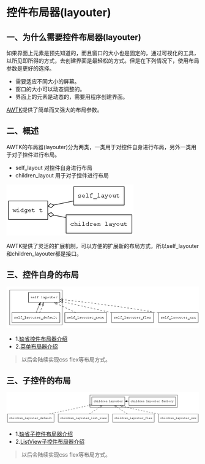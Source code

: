 # 控件布局器(layouter)

## 一、为什么需要控件布局器(layouter)

如果界面上元素是预先知道的，而且窗口的大小也是固定的，通过可视化的工具，以所见即所得的方式，去创建界面是最轻松的方式。但是在下列情况下，使用布局参数是更好的选择。

* 需要适应不同大小的屏幕。
* 窗口的大小可以动态调整的。
* 界面上的元素是动态的，需要用程序创建界面。

[AWTK](https://github.com/zlgopen/awtk)提供了简单而又强大的布局参数。

## 二、概述

AWTK的布局器(layouter)分为两类，一类用于对控件自身进行布局，另外一类用于对子控件进行布局。

* self\_layout 对控件自身进行布局
* children\_layout 用于对子控件进行布局

![layout_overview](images/layout_overview.png)

AWTK提供了灵活的扩展机制，可以方便的扩展新的布局方式，所以self\_layouter和children\_layouter都是接口。


## 三、控件自身的布局

![self_layouter](images/layout_self_layouter.png)

* 1.[缺省控件布局器介绍](self_layouter_default.md)
* 2.[菜单布局器介绍](self_layouter_menu.md)

> 以后会陆续实现css flex等布局方式。

## 三、子控件的布局

![children_layouter](images/layout_children_layouter.png)

* 1.[缺省子控件布局器介绍](children_layouter_default.md)
* 2.[ListView子控件布局器介绍](children_layouter_list_view.md)

> 以后会陆续实现css flex等布局方式。